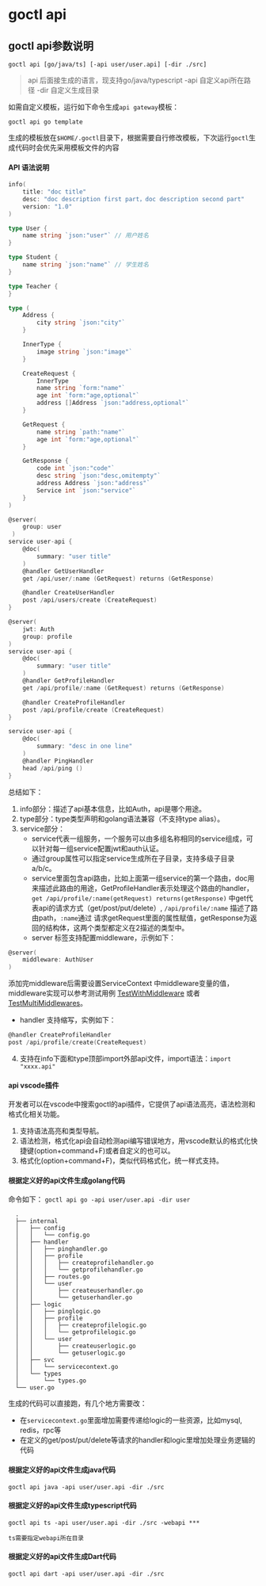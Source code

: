 # goctl api

## goctl api参数说明


`goctl api [go/java/ts] [-api user/user.api] [-dir ./src]`


> api 后面接生成的语言，现支持go/java/typescript
> -api 自定义api所在路径
> -dir 自定义生成目录



如需自定义模板，运行如下命令生成`api gateway`模板：


```shell
goctl api go template
```


生成的模板放在`$HOME/.goctl`目录下，根据需要自行修改模板，下次运行`goctl`生成代码时会优先采用模板文件的内容


#### API 语法说明


```go
info(
    title: "doc title"
    desc: "doc description first part，doc description second part"
    version: "1.0"
)

type User {
    name string `json:"user"` // 用户姓名
}

type Student {
    name string `json:"name"` // 学生姓名
}

type Teacher {
}

type (
    Address {
        city string `json:"city"`
    }

    InnerType {
        image string `json:"image"`
    }

    CreateRequest {
        InnerType
        name string `form:"name"`
        age int `form:"age,optional"`
        address []Address `json:"address,optional"`
    }

    GetRequest {
        name string `path:"name"`
        age int `form:"age,optional"`
    }

    GetResponse {
        code int `json:"code"`
        desc string `json:"desc,omitempty"`
        address Address `json:"address"`
        Service int `json:"service"`
    }
)

@server(
 	group: user
 )
service user-api {
    @doc(
        summary: "user title"
    )
    @handler GetUserHandler
    get /api/user/:name (GetRequest) returns (GetResponse)

    @handler CreateUserHandler
    post /api/users/create (CreateRequest)
}

@server(
    jwt: Auth
    group: profile
)
service user-api {
    @doc(
        summary: "user title"
    )
    @handler GetProfileHandler
    get /api/profile/:name (GetRequest) returns (GetResponse)

    @handler CreateProfileHandler
    post /api/profile/create (CreateRequest)
}

service user-api {
    @doc(
        summary: "desc in one line"
    )
    @handler PingHandler
    head /api/ping ()
}
```


总结如下：

1. info部分：描述了api基本信息，比如Auth，api是哪个用途。
1. type部分：type类型声明和golang语法兼容（不支持type alias）。
1. service部分：
   - service代表一组服务，一个服务可以由多组名称相同的service组成，可以针对每一组service配置jwt和auth认证。
   - 通过group属性可以指定service生成所在子目录，支持多级子目录a/b/c。
   - service里面包含api路由，比如上面第一组service的第一个路由，doc用来描述此路由的用途，GetProfileHandler表示处理这个路由的handler，
`get /api/profile/:name(getRequest) returns(getResponse)` 中get代表api的请求方式（get/post/put/delete）, `/api/profile/:name` 描述了路由path，`:name`通过
请求getRequest里面的属性赋值，getResponse为返回的结构体，这两个类型都定义在2描述的类型中。
   - server 标签支持配置middleware，示例如下：
```go
@server(
    middleware: AuthUser
)
```


添加完middleware后需要设置ServiceContext 中middleware变量的值，middleware实现可以参考测试用例 [TestWithMiddleware](https://github.com/zeromicro/go-zero/blob/47c49de94eb0080a2b6701127db7c3079cc59359/rest/server_test.go#L127) 或者 [TestMultiMiddlewares](https://github.com/zeromicro/go-zero/blob/47c49de94eb0080a2b6701127db7c3079cc59359/rest/server_test.go#L184)。

   - handler 支持缩写，实例如下：
```go
@handler CreateProfileHandler
post /api/profile/create(CreateRequest)
```

4. 支持在info下面和type顶部import外部api文件，import语法：`import "xxxx.api"`



#### api vscode插件


开发者可以在vscode中搜索goctl的api插件，它提供了api语法高亮，语法检测和格式化相关功能。


1. 支持语法高亮和类型导航。
1. 语法检测，格式化api会自动检测api编写错误地方，用vscode默认的格式化快捷键(option+command+F)或者自定义的也可以。
1. 格式化(option+command+F)，类似代码格式化，统一样式支持。



#### 根据定义好的api文件生成golang代码


命令如下：
`goctl api go -api user/user.api -dir user`


```
  .
  ├── internal
  │   ├── config
  │   │   └── config.go
  │   ├── handler
  │   │   ├── pinghandler.go
  │   │   ├── profile
  │   │   │   ├── createprofilehandler.go
  │   │   │   └── getprofilehandler.go
  │   │   ├── routes.go
  │   │   └── user
  │   │       ├── createuserhandler.go
  │   │       └── getuserhandler.go
  │   ├── logic
  │   │   ├── pinglogic.go
  │   │   ├── profile
  │   │   │   ├── createprofilelogic.go
  │   │   │   └── getprofilelogic.go
  │   │   └── user
  │   │       ├── createuserlogic.go
  │   │       └── getuserlogic.go
  │   ├── svc
  │   │   └── servicecontext.go
  │   └── types
  │       └── types.go
  └── user.go
```


生成的代码可以直接跑，有几个地方需要改：


- 在`servicecontext.go`里面增加需要传递给logic的一些资源，比如mysql, redis，rpc等
- 在定义的get/post/put/delete等请求的handler和logic里增加处理业务逻辑的代码



#### 根据定义好的api文件生成java代码


```shell
goctl api java -api user/user.api -dir ./src
```


#### 根据定义好的api文件生成typescript代码


```shell
goctl api ts -api user/user.api -dir ./src -webapi ***

ts需要指定webapi所在目录
```


#### 根据定义好的api文件生成Dart代码


```shell
goctl api dart -api user/user.api -dir ./src
```

<Vssue title="goctlapi" />

